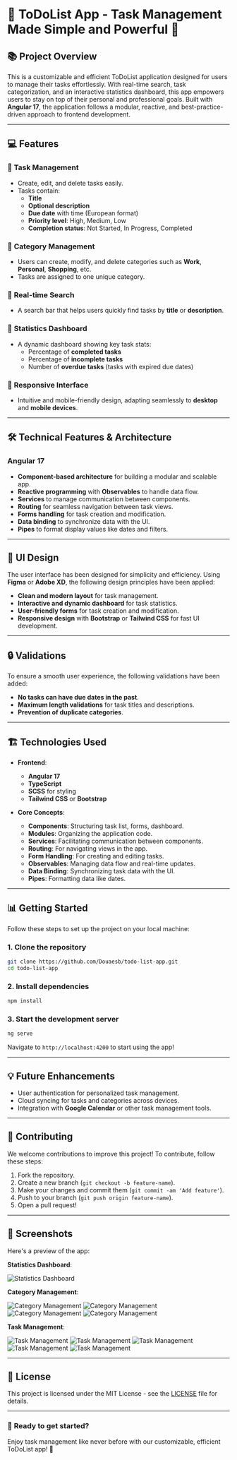 # 🌟 ToDoList App - Task Management Made Simple and Powerful 🌟

## 📚 **Project Overview**

This is a customizable and efficient ToDoList application designed for users to manage their tasks effortlessly. With real-time search, task categorization, and an interactive statistics dashboard, this app empowers users to stay on top of their personal and professional goals. Built with **Angular 17**, the application follows a modular, reactive, and best-practice-driven approach to frontend development.

---

## 💻 **Features**

### 🔹 **Task Management**
- Create, edit, and delete tasks easily.
- Tasks contain:
  - **Title**
  - **Optional description**
  - **Due date** with time (European format)
  - **Priority level**: High, Medium, Low
  - **Completion status**: Not Started, In Progress, Completed

### 🔹 **Category Management**
- Users can create, modify, and delete categories such as **Work**, **Personal**, **Shopping**, etc.
- Tasks are assigned to one unique category.

### 🔹 **Real-time Search**
- A search bar that helps users quickly find tasks by **title** or **description**.

### 🔹 **Statistics Dashboard**
- A dynamic dashboard showing key task stats:
  - Percentage of **completed tasks**
  - Percentage of **incomplete tasks**
  - Number of **overdue tasks** (tasks with expired due dates)

### 🔹 **Responsive Interface**
- Intuitive and mobile-friendly design, adapting seamlessly to **desktop** and **mobile devices**.

---

## 🛠 **Technical Features & Architecture**

### **Angular 17**
- **Component-based architecture** for building a modular and scalable app.
- **Reactive programming** with **Observables** to handle data flow.
- **Services** to manage communication between components.
- **Routing** for seamless navigation between task views.
- **Forms handling** for task creation and modification.
- **Data binding** to synchronize data with the UI.
- **Pipes** to format display values like dates and filters.

---

## 🎨 **UI Design**

The user interface has been designed for simplicity and efficiency. Using **Figma** or **Adobe XD**, the following design principles have been applied:
- **Clean and modern layout** for task management.
- **Interactive and dynamic dashboard** for task statistics.
- **User-friendly forms** for task creation and modification.
- **Responsive design** with **Bootstrap** or **Tailwind CSS** for fast UI development.

---

## 🔒 **Validations**

To ensure a smooth user experience, the following validations have been added:
- **No tasks can have due dates in the past**.
- **Maximum length validations** for task titles and descriptions.
- **Prevention of duplicate categories**.

---

## 🏗️ **Technologies Used**

- **Frontend**: 
  - **Angular 17**
  - **TypeScript**
  - **SCSS** for styling
  - **Tailwind CSS** or **Bootstrap**
  
- **Core Concepts**: 
  - **Components**: Structuring task list, forms, dashboard.
  - **Modules**: Organizing the application code.
  - **Services**: Facilitating communication between components.
  - **Routing**: For navigating views in the app.
  - **Form Handling**: For creating and editing tasks.
  - **Observables**: Managing data flow and real-time updates.
  - **Data Binding**: Synchronizing task data with the UI.
  - **Pipes**: Formatting data like dates.

---

## 📊 **Getting Started**

Follow these steps to set up the project on your local machine:

### 1. **Clone the repository**

```bash
git clone https://github.com/Douaesb/todo-list-app.git
cd todo-list-app
```

### 2. **Install dependencies**

```bash
npm install
```

### 3. **Start the development server**

```bash
ng serve
```

Navigate to `http://localhost:4200` to start using the app!

---

## 💡 **Future Enhancements**
- User authentication for personalized task management.
- Cloud syncing for tasks and categories across devices.
- Integration with **Google Calendar** or other task management tools.

---

## 📝 **Contributing**

We welcome contributions to improve this project! To contribute, follow these steps:
1. Fork the repository.
2. Create a new branch (`git checkout -b feature-name`).
3. Make your changes and commit them (`git commit -am 'Add feature'`).
4. Push to your branch (`git push origin feature-name`).
5. Open a pull request!

---

## 📱 **Screenshots**

Here's a preview of the app:

**Statistics Dashboard**:

![Statistics Dashboard](screenshots/1.png)


**Category Management**:

![Category Management](screenshots/2.png)
![Category Management](screenshots/4.png)
![Category Management](screenshots/5.png)
![Category Management](screenshots/8.png)

**Task Management**:

![Task Management](screenshots/3.png)
![Task Management](screenshots/6.png)
![Task Management](screenshots/7.png)
![Task Management](screenshots/9.png)
![Task Management](screenshots/10.png)


---

## 💬 **License**

This project is licensed under the MIT License - see the [LICENSE](LICENSE) file for details.

---

### 🚀 **Ready to get started?**
Enjoy task management like never before with our customizable, efficient ToDoList app! 🌟
